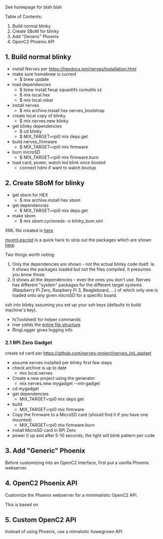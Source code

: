 See homepage for blah blah

Table of Contents:
1. Build normal blinky
2. Create SBoM for blinky
3. Add "Generic" Phoenix
4. OpenC2 Phoenix API

## 1. Build normal blinky

- install Nerves per https://hexdocs.pm/nerves/installation.html
- make sure homebrew is current
  * $ brew update
- load dependencies
  * $ brew install fwup squashfs coreutils xz
  * $ mix local.hex
  * $ mix local.rebar
- install nerves
  * $ mix archive.install hex nerves_bootstrap
- create local copy of blinky
  * $ mix nerves.new blinky
- get blinky dependencies
  * $ cd blinky
  * $ MIX_TARGET=rpi0 mix deps.get
- build nerves_firmware
  * $ MIX_TARGET=rpi0 mix firmware
- burn microSD
  * $ MIX_TARGET=rpi0 mix firmware.burn
- load card, power, watch led blink once booted
  * connect hdmi if want to watch bootup

## 2. Create SBoM for blinky
- get sbom for HEX
  * $ mix archive.install hex sbom
- get dependencies
  * $ MIX_TARGET=rpi0 mix deps.get
- make sbom
  * $ mix sbom.cyclonedx -o blinky_bom.xml

XML file created is [here](blinky_bom.xml).

[myxml.escript](myxml.escript) is a quick hack to strip out the packages
which are shown [here](blinky_pkglist.txt).

Two things worth noting:
1. Only the dependencies are shown - not the actual blinky code itself. Ie. it shows the packages loaded but not the files compiled. It presumes you know those.
2. It shows all the dependencies - even the ones you don't use. Nerves has different "system" packages for the different target systems (Raspberry Pi Zero, Raspbery Pi 3, Beagleboard, ...) of which only one is loaded onto any given microSD for a specific board.

ssh into blinky assuming you set up your ssh keys (defaults to build machine's key).
- h(Toolshed) for helper commands
- tree yields the [entire file structure](blinky-file-tree.txt)
- RingLogger gives logging info

### 2.1 RPi Zero Gadget
create sd card per https://github.com/nerves-project/nerves_init_gadget
- assume nerves installed per blinky first few steps
- check archive is up to date
  * mix local.nerves
- Create a new project using the generator
  * mix nerves.new mygadget --init-gadget
- cd mygadget
- get dependencies
  * MIX_TARGET=rpi0 mix deps.get
- build
  * MIX_TARGET=rpi0 mix firmware
- Copy the firmware to a MicroSD card (should find it if you have one mounted)
  * MIX_TARGET=rpi0 mix firmware.burn
- install MicroSD card in RPi Zero
- power it up and after 5-10 seconds, the light will blink pattern per code




## 3. Add "Generic" Phoenix
Before customizing into an OpenC2 interface, first put a vanilla Phoenix webserver.

## 4. OpenC2 Phoenix API
Customize the Phoenix webserver for a mimimalistic OpenC2 API.

This is based on

## 5. Custom OpenC2 API
Instead of using Phoenix, use a mimalistic howegrown API
